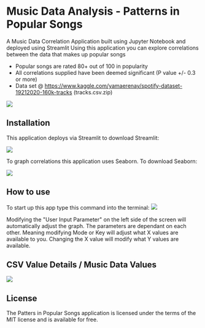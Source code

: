 # Music Data Analysis - Patterns in Popular Songs
A Music Data Correlation Application built using Jupyter Notebook and deployed using Streamlit
Using this application you can explore correlations between the data that makes up popular songs
- Popular songs are rated 80+ out of 100 in popularity
- All correlations supplied have been deemed significant (P value +/- 0.3 or more)
- Data set @ https://www.kaggle.com/yamaerenay/spotify-dataset-19212020-160k-tracks (tracks.csv.zip)
<img src="https://github.com/DavisAsano/Patterns-in-Popular-Songs/blob/main/images/graph.png">


## Installation

This application deploys via Streamlit to download Streamlit:

<img src="https://github.com/DavisAsano/Patterns-in-Popular-Songs/blob/main/images/pip-streamlit.png">

To graph correlations this application uses Seaborn. To download Seaborn:

<img src="https://github.com/DavisAsano/Patterns-in-Popular-Songs/blob/main/images/seaborn.png">

## How to use

To start up this app type this command into the terminal:
<img src="https://github.com/DavisAsano/Patterns-in-Popular-Songs/blob/main/images/sl.png">

Modifying the "User Input Parameter" on the left side of the screen will automatically adjust the graph.
The parameters are dependant on each other. Meaning modifying Mode or Key will adjust what X values are available to you.
Changing the X value will modify what Y values are available. 

## CSV Value Details / Music Data Values
<img src="https://github.com/DavisAsano/Patterns-in-Popular-Songs/blob/main/images/data.png">

## License
The Patters in Popular Songs application is licensed under the terms of the MIT license and is available for free.